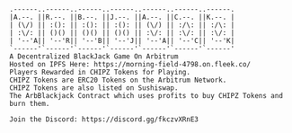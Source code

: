 
    .------..------..------..------..------..------..------.
    |A.--. ||R.--. ||B.--. ||J.--. ||A.--. ||C.--. ||K.--. |
    | (\/) || :(): || :(): || :(): || (\/) || :/\: || :/\: |
    | :\/: || ()() || ()() || ()() || :\/: || :\/: || :\/: |
    | '--'A|| '--'R|| '--'B|| '--'J|| '--'A|| '--'C|| '--'K|
    `------'`------'`------'`------'`------'`------'`------'
    A Decentralized BlackJack Game On Arbitrum
    Hosted on IPFS Here: https://morning-field-4798.on.fleek.co/
    Players Rewarded in CHIPZ Tokens for Playing.
    CHIPZ Tokens are ERC20 Tokens on the Arbitrum Network.
    CHIPZ Tokens are also listed on Sushiswap.
    The ArbBlackjack Contract which uses profits to buy CHIPZ Tokens and burn them.

    Join the Discord: https://discord.gg/fkczvXRnE3
